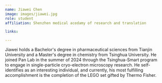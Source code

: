 ```yaml
---
name: Jiawei Chen
image: images/jiawei.jpg
role: student
affiliation: Shenzhen medical acedamy of research and translation 

links:

---
```


Jiawei holds a Bachelor's degree in pharmaceutical sciences from Tianjin University and a Master's degree in chemistry from Tsinghua University. He joined Pan Lab in the summer of 2024 through the Tsinghua-Smart program to engage in single-particle cryo-electron microscopy research. 
He self-identifies as an interesting individual, and currently, his most fulfilling accomplishment is the completion of the LEGO set gifted by Thermo Fisher.
